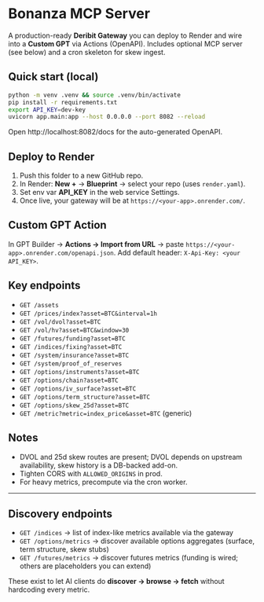 
# Bonanza MCP Server

A production-ready **Deribit Gateway** you can deploy to Render and wire into a **Custom GPT** via Actions (OpenAPI).
Includes optional MCP server (see below) and a cron skeleton for skew ingest.

## Quick start (local)

```bash
python -m venv .venv && source .venv/bin/activate
pip install -r requirements.txt
export API_KEY=dev-key
uvicorn app.main:app --host 0.0.0.0 --port 8082 --reload
```

Open http://localhost:8082/docs for the auto-generated OpenAPI.

## Deploy to Render

1. Push this folder to a new GitHub repo.
2. In Render: **New +** → **Blueprint** → select your repo (uses `render.yaml`).
3. Set env var **API_KEY** in the web service Settings.
4. Once live, your gateway will be at `https://<your-app>.onrender.com/`.

## Custom GPT Action

In GPT Builder → **Actions → Import from URL** → paste `https://<your-app>.onrender.com/openapi.json`.
Add default header: `X-Api-Key: <your API_KEY>`.

## Key endpoints

- `GET /assets`
- `GET /prices/index?asset=BTC&interval=1h`
- `GET /vol/dvol?asset=BTC`
- `GET /vol/hv?asset=BTC&window=30`
- `GET /futures/funding?asset=BTC`
- `GET /indices/fixing?asset=BTC`
- `GET /system/insurance?asset=BTC`
- `GET /system/proof_of_reserves`
- `GET /options/instruments?asset=BTC`
- `GET /options/chain?asset=BTC`
- `GET /options/iv_surface?asset=BTC`
- `GET /options/term_structure?asset=BTC`
- `GET /options/skew_25d?asset=BTC`
- `GET /metric?metric=index_price&asset=BTC` (generic)

## Notes
- DVOL and 25d skew routes are present; DVOL depends on upstream availability, skew history is a DB-backed add-on.
- Tighten CORS with `ALLOWED_ORIGINS` in prod.
- For heavy metrics, precompute via the cron worker.


---

## Discovery endpoints

- `GET /indices` → list of index-like metrics available via the gateway
- `GET /options/metrics` → discover available options aggregates (surface, term structure, skew stubs)
- `GET /futures/metrics` → discover futures metrics (funding is wired; others are placeholders you can extend)

These exist to let AI clients do **discover → browse → fetch** without hardcoding every metric.
